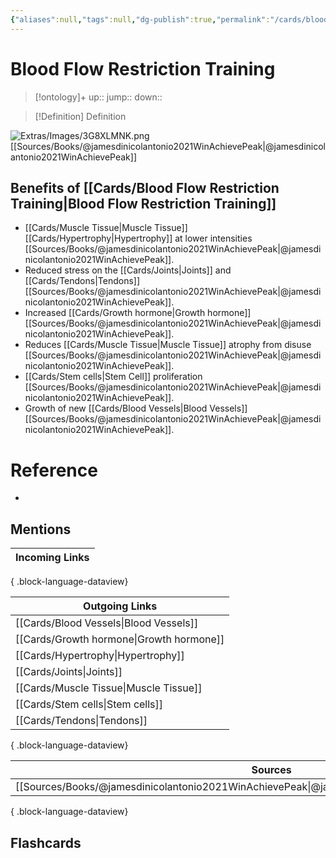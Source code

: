 ```yaml
---
{"aliases":null,"tags":null,"dg-publish":true,"permalink":"/cards/blood-flow-restriction-training/","dgPassFrontmatter":true}
---
```


# Blood Flow Restriction Training

> [!ontology]+
> up:: 
> jump:: 
> down:: 

> [!Definition] Definition
> 

![Extras/Images/3G8XLMNK.png](/img/user/Extras/Images/3G8XLMNK.png)
[[Sources/Books/@jamesdinicolantonio2021WinAchievePeak\|@jamesdinicolantonio2021WinAchievePeak]]

## Benefits of [[Cards/Blood Flow Restriction Training\|Blood Flow Restriction Training]]

- [[Cards/Muscle Tissue\|Muscle Tissue]] [[Cards/Hypertrophy\|Hypertrophy]] at lower intensities [[Sources/Books/@jamesdinicolantonio2021WinAchievePeak\|@jamesdinicolantonio2021WinAchievePeak]].
- Reduced stress on the [[Cards/Joints\|Joints]] and [[Cards/Tendons\|Tendons]] [[Sources/Books/@jamesdinicolantonio2021WinAchievePeak\|@jamesdinicolantonio2021WinAchievePeak]].
- Increased [[Cards/Growth hormone\|Growth hormone]] [[Sources/Books/@jamesdinicolantonio2021WinAchievePeak\|@jamesdinicolantonio2021WinAchievePeak]].
- Reduces [[Cards/Muscle Tissue\|Muscle Tissue]] atrophy from disuse [[Sources/Books/@jamesdinicolantonio2021WinAchievePeak\|@jamesdinicolantonio2021WinAchievePeak]].
- [[Cards/Stem cells\|Stem Cell]] proliferation [[Sources/Books/@jamesdinicolantonio2021WinAchievePeak\|@jamesdinicolantonio2021WinAchievePeak]].
- Growth of new [[Cards/Blood Vessels\|Blood Vessels]] [[Sources/Books/@jamesdinicolantonio2021WinAchievePeak\|@jamesdinicolantonio2021WinAchievePeak]].

# Reference
- 

## Mentions
| Incoming Links |
| -------------- |

{ .block-language-dataview}

| Outgoing Links                              |
| ------------------------------------------- |
| [[Cards/Blood Vessels\|Blood Vessels]]   |
| [[Cards/Growth hormone\|Growth hormone]] |
| [[Cards/Hypertrophy\|Hypertrophy]]       |
| [[Cards/Joints\|Joints]]                 |
| [[Cards/Muscle Tissue\|Muscle Tissue]]   |
| [[Cards/Stem cells\|Stem cells]]         |
| [[Cards/Tendons\|Tendons]]               |

{ .block-language-dataview}

| Sources                                                                                             |
| --------------------------------------------------------------------------------------------------- |
| [[Sources/Books/@jamesdinicolantonio2021WinAchievePeak\|@jamesdinicolantonio2021WinAchievePeak]] |

{ .block-language-dataview}

## Flashcards 
